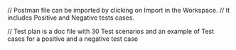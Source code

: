 // Postman file can be imported by clicking on Import in the Workspace. 
// It includes Positive and Negative tests cases.

// Test plan is a doc file with 30 Test scenarios and an example of Test cases for a positive and a negative test case
